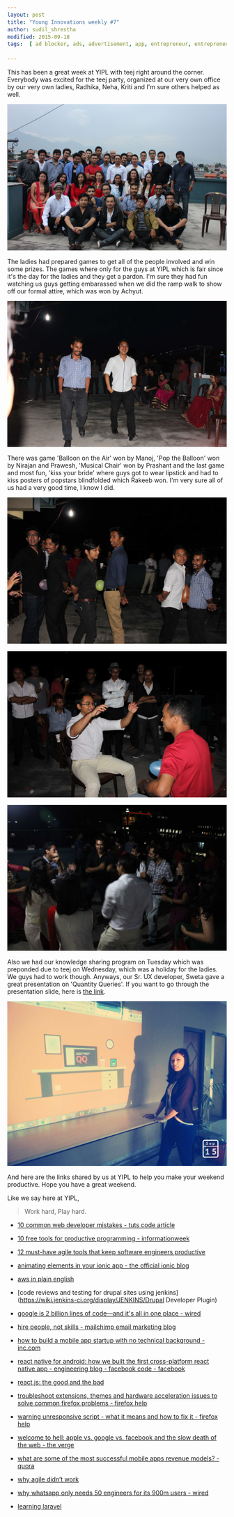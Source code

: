 ```yaml
---
layout: post
title: "Young Innovations weekly #7"
author: sudil_shrestha
modified: 2015-09-18
tags:  [ ad blocker, ads, advertisement, app, entrepreneur, entrepreneurship, facebook, freemium, mobile, mobile app, paid app, revenue models, silicon valley, agile, android, animation, apple, aws, drupal, erlang, firefox issues and solutions, google, ionic, javascript, javascriptwarning unresponsive script, jenkins, laravel5.1 new acl feature, mobileapp, mobileapp startup, programming, react, webdevelopment]

---
```


This has been a great week at YIPL with teej right around the corner. Everybody was excited for the teej party, organized at our very own office by our very own ladies, Radhika, Neha, Kriti and I'm sure others helped as well. 

![YIPL Group Photo](/images/weekly07/TEEJ_GROUP.jpg)

The ladies had prepared games to get all of the people involved and win some prizes. The games where only for the guys at YIPL which is fair since it's the day for the ladies and they get a pardon. I'm sure they had fun watching us guys getting embarassed when we did the ramp walk to show off our formal attire, which was won by Achyut. 

![Ramp Walk](/images/weekly07/RAMP_WALK.jpg)

There was game 'Balloon on the Air' won by Manoj, 'Pop the Balloon' won by Nirajan and Prawesh, 'Musical Chair' won by Prashant and the last game and most fun, 'kiss your bride' where guys got to wear lipstick and had to kiss posters of popstars blindfolded which Rakeeb won. I'm very sure all of us had a very good time, I know I did.

![Pop the Balloon](/images/weekly07/POP_LOON.jpg)

![Musical Chair](/images/weekly07/MUSICAL_CHAIR.jpg)

![The Final Dance](/images/weekly07/DANCE.jpg)

<!--more-->
Also we had our knowledge sharing program on Tuesday which was preponded due to teej on Wednesday, which was a holiday for the ladies. We guys had to work though. Anyways, our Sr. UX developer, Sweta gave a great presentation on 'Quantity Queries'. If you want to go through the presentation slide, here is [the link](http://blog.yipl.com.np/quantityqueries/).

![KSW by Sr. UX developer, Sweta](/images/weekly07/KSW(09-15-2015).jpg)

And here are the links shared by us at YIPL to help you make your weekend productive. Hope you have a great weekend.

Like we say here at YIPL,

> Work hard, Play hard.

* [10 common web developer mistakes - tuts code article](http://code.tutsplus.com/articles/10-common-web-developer-mistakes--cms-24791)

* [10 free tools for productive programming - informationweek](http://www.informationweek.com/cloud/10-free-tools-for-productive-programming/d/d-id/1322137?image_number=1)

* [12 must-have agile tools that keep software engineers productive](http://techbeacon.com/top-agile-tools-keep-software-engineers-productive)

* [animating elements in your ionic app - the official ionic blog](http://blog.ionic.io/animating-elements-in-your-ionic-app/)

* [aws in plain english](https://www.expeditedssl.com/aws-in-plain-english)

* [code reviews and testing for drupal sites using jenkins](https://wiki.jenkins-ci.org/display/JENKINS/Drupal Developer Plugin)

* [google is 2 billion lines of code—and it's all in one place - wired](http://www.wired.com/2015/09/google-2-billion-lines-codeand-one-place/)

* [hire people, not skills - mailchimp email marketing blog](http://blog.mailchimp.com/hire-people-not-skills/)

* [how to build a mobile app startup with no technical background - inc.com](http://www.inc.com/rahul-varshneya/how-to-build-a-mobile-app-startup-with-no-technical-background.html)

* [react native for android: how we built the first cross-platform react native app - engineering blog - facebook code - facebook](https://code.facebook.com/posts/1189117404435352/)

* [react.js: the good and the bad](http://techblog.trunkclub.com/javascript/2015/09/14/reactjs-the-good-and-the-bad.html)

* [troubleshoot extensions, themes and hardware acceleration issues to solve common firefox problems - firefox help](https://support.mozilla.org/en-US/kb/troubleshoot-extensions-themes-to-fix-problems)

* [warning unresponsive script - what it means and how to fix it - firefox help](https://support.mozilla.org/en-US/kb/warning-unresponsive-script)

* [welcome to hell: apple vs. google vs. facebook and the slow death of the web - the verge](http://www.theverge.com/2015/9/17/9338963/welcome-to-hell-apple-vs-google-vs-facebook-and-the-slow-death-of-the-web)

* [what are some of the most successful mobile apps revenue models? - quora](https://www.quora.com/What-are-some-of-the-most-successful-mobile-apps-revenue-models)

* [why agile didn’t work](http://www.infoq.com/articles/agile-didnt-work)

* [why whatsapp only needs 50 engineers for its 900m users - wired](http://www.wired.com/2015/09/whatsapp-serves-900-million-users-50-engineers/?mbid=social_twitter)

* [learning laravel](http://learninglaravel.net/new-acl-features-in-laravel-5111/link)